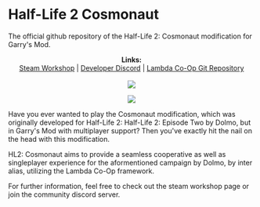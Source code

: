 # Half-Life 2 Cosmonaut
 The official github repository of the Half-Life 2: Cosmonaut modification for Garry's Mod.


<p align="center">
  <b>Links:</b><br>
  <a href="https://steamcommunity.com/sharedfiles/filedetails/?id=1897971345">Steam Workshop</a> |
  <a href="https://discord.gg/K42JUbC">Developer Discord</a> |
  <a href="https://github.com/ZehMatt/Lambda">Lambda Co-Op Git Repository</a>
  <br><br>
  <img src="https://i.imgur.com/BFmYCu0.png">
</p>


<p align="center">
<img src="https://i.imgur.com/BlqPSAc.png">
</p>

Have you ever wanted to play the Cosmonaut modification, which was originally developed for Half-Life 2: Half-Life 2: Episode Two by Dolmo, but 
in Garry's Mod with multiplayer support? Then you've exactly hit the nail on the head with this modification.


HL2: Cosmonaut aims to provide a seamless cooperative as well as singleplayer experience for the aformentioned campaign by Dolmo, by inter alias, utilizing the Lambda Co-Op framework.


For further information, feel free to check out the steam workshop page or join the community discord server.
